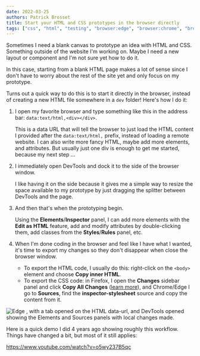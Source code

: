 ```yaml
---
date: 2022-03-25
authors: Patrick Brosset
title: Start your HTML and CSS prototypes in the browser directly
tags: ["css", "html", "testing", "browser:edge", "browser:chrome", "browser:firefox", "browser:safari"]
---
```

Sometimes I need a blank canvas to prototype an idea with HTML and CSS. Something outside of the website I'm working on. Maybe I need a new layout or component and I'm not sure yet how to do it.

In this case, starting from a blank HTML page makes a lot of sense since I don't have to worry about the rest of the site yet and only focus on my prototype.

Turns out a quick way to do this is to start it directly in the browser, instead of creating a new HTML file somewhere in a `dev` folder! Here's how I do it:

1. I open my favorite browser and type something like this in the address bar: `data:text/html,<div></div>`.

   This is a data URL that will tell the browser to just load the HTML content I provided after the `data:text/html,` prefix, instead of loading a remote website.
   I can also write more fancy HTML, maybe add more elements, and attributes. But usually just one div is enough to get me started, because my next step ...

1. I immediately open DevTools and dock it to the side of the browser window.

   I like having it on the side because it gives me a simple way to resize the space available to my prototype by just dragging the splitter between DevTools and the page.

1. And then that's when the prototyping begin.

   Using the **Elements**/**Inspector** panel, I can add more elements with the **Edit as HTML** feature, add and modify attributes by double-clicking them, add classes from the **Styles**/**Rules** panel, etc.

1. When I'm done coding in the browser and feel like I have what I wanted, it's time to export my changes so they don't disappear when close the browser window.

   * To export the HTML code, I usually do this: right-click on the `<body>` element and choose **Copy inner HTML**.
   * To export the CSS code: in Firefox, I open the **Changes** sidebar panel and click **Copy All Changes** ([learn more](./find-css-changes.md)), and Chrome/Edge I go to **Sources**, find the **inspector-stylesheet** source and copy the content from it.

![Edge , with a tab opened on the HTML data-url, and DevTools opened showing the Elements and Sources panels with local changes made.](../../assets/img/prototype-in-the-browser.png)

Here is a quick demo I did 4 years ago showing roughly this workflow. Things have changed a bit, but most of it still applies:

https://www.youtube.com/watch?v=o5wy237B5qc
